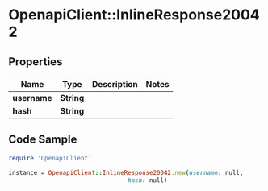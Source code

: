 # OpenapiClient::InlineResponse20042

## Properties

Name | Type | Description | Notes
------------ | ------------- | ------------- | -------------
**username** | **String** |  | 
**hash** | **String** |  | 

## Code Sample

```ruby
require 'OpenapiClient'

instance = OpenapiClient::InlineResponse20042.new(username: null,
                                 hash: null)
```


